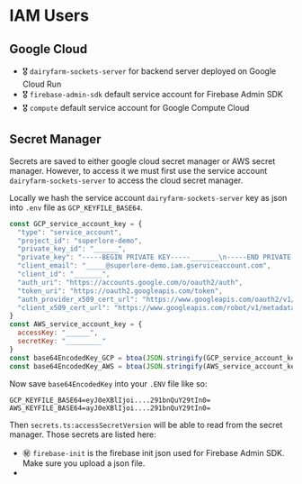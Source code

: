 # IAM Users

## Google Cloud
- 🎖 `dairyfarm-sockets-server` for backend server deployed on Google Cloud Run
- 🎖 `firebase-admin-sdk` default service account for Firebase Admin SDK
- 🎖 `compute` default service account for Google Compute Cloud

## Secret Manager
Secrets are saved to either google cloud secret manager or AWS secret manager. However, to access it we must first use the service account `dairyfarm-sockets-server` to access the cloud secret manager.

Locally we hash the service account `dairyfarm-sockets-server` key as json into `.env` file as `GCP_KEYFILE_BASE64`.

```js
const GCP_service_account_key = {
  "type": "service_account",
  "project_id": "superlore-demo",
  "private_key_id": "______",
  "private_key": "-----BEGIN PRIVATE KEY-----_______\n-----END PRIVATE KEY-----\n",
  "client_email": "_____@superlore-demo.iam.gserviceaccount.com",
  "client_id": "_______",
  "auth_uri": "https://accounts.google.com/o/oauth2/auth",
  "token_uri": "https://oauth2.googleapis.com/token",
  "auth_provider_x509_cert_url": "https://www.googleapis.com/oauth2/v1/certs",
  "client_x509_cert_url": "https://www.googleapis.com/robot/v1/metadata/x509/_______%40superlore-demo.iam.gserviceaccount.com"
}
const AWS_service_account_key = {
  accessKey: "______",
  secretKey: "_________"
}
const base64EncodedKey_GCP = btoa(JSON.stringify(GCP_service_account_key))
const base64EncodedKey_AWS = btoa(JSON.stringify(AWS_service_account_key))
```

Now save `base64EncodedKey` into your `.ENV` file like so:

```.env
GCP_KEYFILE_BASE64=eyJ0eXBlIjoi....291bnQuY29tIn0=
AWS_KEYFILE_BASE64=ayJ0eXBlIjoi....291bnQuY29tIn0=
```

Then `secrets.ts:accessSecretVersion` will be able to read from the secret manager. Those secrets are listed here:

- ㊙️ `firebase-init` is the firebase init json used for Firebase Admin SDK. Make sure you upload a json file.
- 
